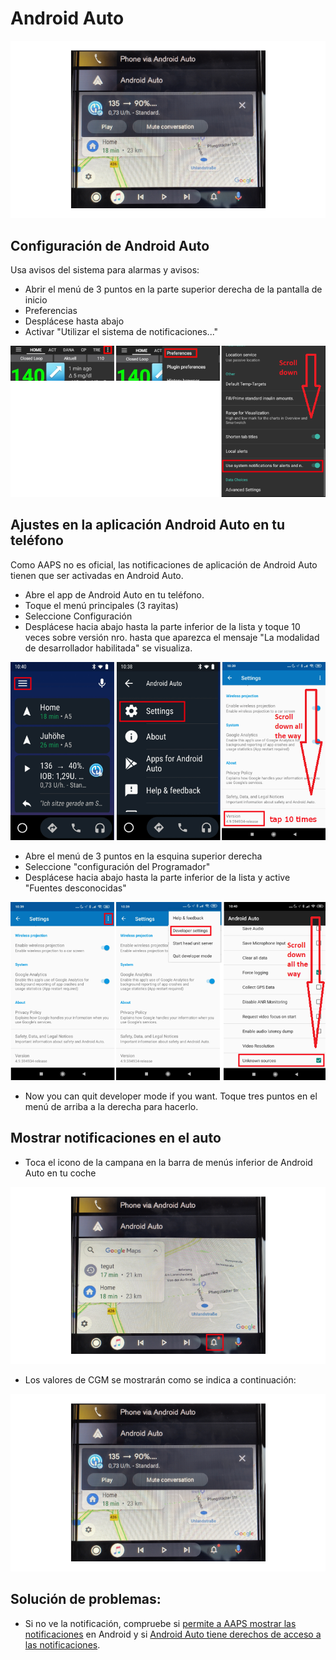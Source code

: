 # Android Auto

![Los datos de AAPS MCG en Android Auto](../images/AndroidAuto_05.png)

## Configuración de Android Auto

Usa avisos del sistema para alarmas y avisos:

* Abrir el menú de 3 puntos en la parte superior derecha de la pantalla de inicio
* Preferencias
* Desplácese hasta abajo
* Activar "Utilizar el sistema de notificaciones..."

![Usa avisos del sistema para alarmas y avisos](../images/AndroidAuto_01.png)

## Ajustes en la aplicación Android Auto en tu teléfono

Como AAPS no es oficial, las notificaciones de aplicación de Android Auto tienen que ser activadas en Android Auto.

* Abre el app de Android Auto en tu teléfono.
* Toque el menú principales (3 rayitas)
* Seleccione Configuración
* Desplácese hacia abajo hasta la parte inferior de la lista y toque 10 veces sobre versión nro. hasta que aparezca el mensaje "La modalidad de desarrollador habilitada" se visualiza.

![Activar modo desarrollador](../images/AndroidAuto_02.png)

* Abre el menú de 3 puntos en la esquina superior derecha
* Seleccione "configuración del Programador"
* Desplácese hacia abajo hasta la parte inferior de la lista y active "Fuentes desconocidas"

![Habilita las fuentes desconocidas](../images/AndroidAuto_03.png)

* Now you can quit developer mode if you want. Toque tres puntos en el menú de arriba a la derecha para hacerlo.

## Mostrar notificaciones en el auto

* Toca el icono de la campana en la barra de menús inferior de Android Auto en tu coche

![Icono de la campana - Android Auto en coche](../images/AndroidAuto_04.png)

* Los valores de CGM se mostrarán como se indica a continuación:

![Los datos de AAPS MCG en Android Auto](../images/AndroidAuto_05.png)

## Solución de problemas:

* Si no ve la notificación, compruebe si [permite a AAPS mostrar las notificaciones](#androidaps-settings-for-android-auto) en Android y si [Android Auto tiene derechos de acceso a las notificaciones](#settings-in-android-auto-app-on-your-phone).